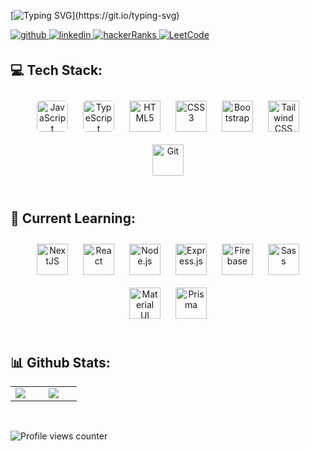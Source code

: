 <div align="left">

[![Typing SVG](https://readme-typing-svg.herokuapp.com?font=Fira+Code&pause=1000&random=false&width=435&lines=+Hey+%F0%9F%91%8B%2C+I'm+Felipe+Franco!+;I'm+a+software+engineer;With+focus+on+Front-end;Welcome+to+my+github+profile!)](https://git.io/typing-svg)

</div>
<a href="https://github.com/fefranco97" target="_blank">
<img src="https://img.shields.io/badge/github-%2324292e.svg?&style=for-the-badge&logo=github&logoColor=white" alt=github style="margin-bottom: 5px;" />
</a>
<a href="https://linkedin.com/in/felipe-franco-camargo" target="_blank">
<img src="https://img.shields.io/badge/linkedin-%231E77B5.svg?&style=for-the-badge&logo=linkedin&logoColor=white" alt=linkedin style="margin-bottom: 5px;" />
</a>
<a href="https://www.hackerrank.com/kaidev" target="_blank">
<img src="https://img.shields.io/badge/HackerRanks-3eb471.svg?&style=for-the-badge&logo=hackerrank&logoColor=black" alt=hackerRanks style="margin-bottom: 5px;" />
</a>
<a href="https://www.leetcode.com/fefranco97" target="_blank">
<img src="https://img.shields.io/badge/LeetCode-FFA116.svg?&style=for-the-badge&logo=leetcode&logoColor=white" alt=LeetCode style="margin-bottom: 5px;" />
</a>

<!-- ### Glad to see you here!

I’m a full-stack developer who has turned years of freelancing into a full-time career. Being a full-stack allows me to not only develop client-facing apps and websites but also develop it with cutting edge backend support.

I specialize in building robust backends that do all the heavy lifting for your app or website. I love designing systems that are light yet powerful, distributed yet synchronized and beautiful yet effective. I also frequently blog about the world behind the screen which involves system designs, databases, security, servers, optimisation and also promising technologies like Blockchain and PWAs. -->

<br/>

## 💻 Tech Stack:

<div align="center">  
<a href="https://www.javascript.com/" target="_blank"><img style="margin: 10px; border-radius:6px" src="https://cdn.jsdelivr.net/gh/devicons/devicon@latest/icons/javascript/javascript-original.svg" alt="JavaScript" height="50" /></a>
<a href="https://www.typescriptlang.org/" target="_blank"><img style="margin: 10px; border-radius:6px" src="https://cdn.jsdelivr.net/gh/devicons/devicon@latest/icons/typescript/typescript-original.svg" alt="TypeScript" height="50" /></a>
<a href="https://en.wikipedia.org/wiki/HTML5" target="_blank"><img style="margin: 10px" src="https://cdn.jsdelivr.net/gh/devicons/devicon@latest/icons/html5/html5-original.svg" alt="HTML5" height="50" /></a> 
<a href="https://www.w3schools.com/css/" target="_blank"><img style="margin: 10px" src="https://cdn.jsdelivr.net/gh/devicons/devicon@latest/icons/css3/css3-original.svg" alt="CSS3" height="50" /></a>  
<a href="https://getbootstrap.com/docs/3.4/javascript/" target="_blank"><img style="margin: 10px" src="https://cdn.jsdelivr.net/gh/devicons/devicon@latest/icons/bootstrap/bootstrap-original-wordmark.svg" alt="Bootstrap" height="50" /></a> 
<a href="https://www.tailwindcss.com/" target="_blank"><img style="margin: 10px" src="https://cdn.jsdelivr.net/gh/devicons/devicon@latest/icons/tailwindcss/tailwindcss-original.svg" alt="Tailwind CSS" height="50" /></a>  
<a href="https://github.com/" target="_blank"><img style="margin: 10px" src="https://cdn.jsdelivr.net/gh/devicons/devicon@latest/icons/git/git-original-wordmark.svg" alt="Git" height="50" /></a>
</div>

<br/>

## 🌱 Current Learning:

<div align="center">  
<a href="https://nextjs.org/" target="_blank"><img style="margin: 10px" src="https://cdn.jsdelivr.net/gh/devicons/devicon@latest/icons/nextjs/nextjs-original.svg" alt="NextJS" height="50" /></a>  
<a href="https://reactjs.org/" target="_blank"><img style="margin: 10px" src="https://cdn.jsdelivr.net/gh/devicons/devicon/icons/react/react-original-wordmark.svg" alt="React" height="50" /></a>  
<a href="https://nodejs.org/" target="_blank"><img style="margin: 10px" src="https://cdn.simpleicons.org/nodedotjs" alt="Node.js" height="50" /></a>  
<a href="https://expressjs.com/" target="_blank"><img style="margin: 10px" src="https://cdn.jsdelivr.net/gh/devicons/devicon@latest/icons/express/express-original-wordmark.svg" alt="Express.js" height="50" /></a>  
<a href="https://firebase.google.com/" target="_blank"><img style="margin: 10px" src="https://cdn.jsdelivr.net/gh/devicons/devicon@latest/icons/firebase/firebase-original-wordmark.svg" alt="Firebase" height="50" /></a>  
<a href="https://sass-lang.com/" target="_blank"><img style="margin: 10px" src="https://cdn.jsdelivr.net/gh/devicons/devicon@latest/icons/sass/sass-original.svg" alt="Sass" height="50" /></a>  
<a href="https://mui.com/" target="_blank"><img style="margin: 10px" src="https://profilinator.rishav.dev/skills-assets/mui.png" alt="Material UI" height="50" /></a>  
<a href="https://www.prisma.io/" target="_blank"><img style="margin: 10px;" src="https://cdn.jsdelivr.net/gh/devicons/devicon@latest/icons/prisma/prisma-original.svg" alt="Prisma" height="50" /></a>  
</div>

<br/>

## 📊 Github Stats:

<table>
<tr>
  <td valign="top" width="33%">

  <img src="https://github-readme-stats.vercel.app/api/top-langs?username=fefranco97&locale=en&hide_title=false&layout=compact&card_width=320&langs_count=5&theme=dracula&hide_border=true" align="left"  />

</td>

  <td valign="top" width="33%">
  <img src="https://github-readme-stats.vercel.app/api?username=fefranco97&show_icons=true&count_private=true&theme=dracula&hide_border=true&layout=compact" align="left"/>
  </td>

  <!-- <td valign="top" width="33%">
  <img src="https://streak-stats.demolab.com?user=fefranco97&locale=en&mode=weekly&theme=dracula&hide_border=true&border_radius=5" height="150" alt="streak graph" align="left" />
  </td> -->

  </tr>
</table>

<br/>

![Profile views counter](https://komarev.com/ghpvc/?username=rishavanand&&style=flat-square)

<br />
